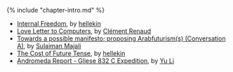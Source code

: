 {% include "chapter-intro.md" %}

*   [Internal Freedom](internal-freedom.html), by [hellekin](../authors/hellekin.html)
*   [Love Letter to Computers](love-letter-to-computers.html), by [Clément Renaud](../authors/clement-renaud.html)
*   [Towards a possible manifesto; proposing Arabfuturism(s) (Conversation A)](arabfuturisms-conversation-a.html), by [Sulaiman Majali](../authors/sulaiman-majali.html)
*   [The Cost of Future Tense](the-cost-of-future-tense.html), by [hellekin](../authors/hellekin.html)
*   [Andromeda Report - Gliese 832 C Expedition](andromeda-report-gliese-832-c-expedition.html), by [Yu Li](../authors/yu-li.html)
